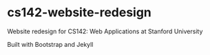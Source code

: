 # cs142-website-redesign

Website redesign for CS142: Web Applications at Stanford University

Built with Bootstrap and Jekyll
